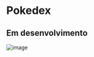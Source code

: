 # Pokedex
## Em desenvolvimento

![image](https://user-images.githubusercontent.com/90284411/169666371-c5901295-2637-4776-892f-5bcf730d5aa4.png)


